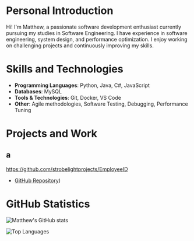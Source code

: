 # Personal Introduction
Hi! I'm Matthew, a passionate software development enthusiast currently pursuing my studies in Software Engineering. I have experience in software engineering, system design, and performance optimization. I enjoy working on challenging projects and continuously improving my skills. 

# Skills and Technologies
- **Programming Languages**: Python, Java, C#, JavaScript
- **Databases**: MySQL
- **Tools & Technologies**: Git, Docker, VS Code
- **Other**: Agile methodologies, Software Testing, Debugging, Performance Tuning

# Projects and Work
## a
https://github.com/strobelightprojects/EmployeeID 
- [GitHub Repository](https://github.com/strobelightprojects/EmployeeID ))


# GitHub Statistics
![Matthew's GitHub stats](https://github-readme-stats.vercel.app/api?username=Strobelightprojects&show_icons=true&theme=radical)

![Top Languages](https://github-readme-stats.vercel.app/api/top-langs/?username=Strobelightprojects&layout=compact&theme=radical)
